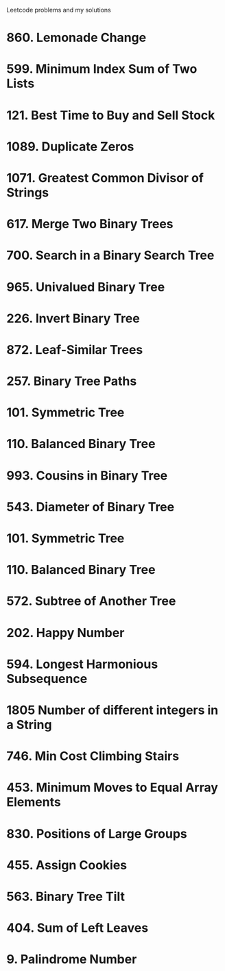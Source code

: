 Leetcode problems and my solutions

# 860. Lemonade Change

# 599. Minimum Index Sum of Two Lists

# 121. Best Time to Buy and Sell Stock

# 1089. Duplicate Zeros

# 1071. Greatest Common Divisor of Strings

# 617. Merge Two Binary Trees

# 700. Search in a Binary Search Tree

# 965. Univalued Binary Tree

# 226. Invert Binary Tree

# 872. Leaf-Similar Trees

# 257. Binary Tree Paths

# 101. Symmetric Tree

# 110. Balanced Binary Tree

# 993. Cousins in Binary Tree

# 543. Diameter of Binary Tree

# 101. Symmetric Tree

# 110. Balanced Binary Tree

# 572. Subtree of Another Tree

# 202. Happy Number

# 594. Longest Harmonious Subsequence

# 1805 Number of different integers in a String

# 746. Min Cost Climbing Stairs

# 453. Minimum Moves to Equal Array Elements

# 830. Positions of Large Groups

# 455. Assign Cookies

# 563. Binary Tree Tilt

# 404. Sum of Left Leaves

# 9. Palindrome Number
